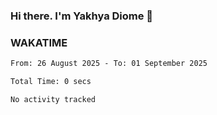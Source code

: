 ### Hi there. I'm Yakhya Diome 👋

### WAKATIME
<!--START_SECTION:waka-->

```txt
From: 26 August 2025 - To: 01 September 2025

Total Time: 0 secs

No activity tracked
```

<!--END_SECTION:waka-->
